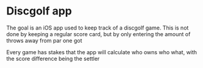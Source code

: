 # Discgolf app
The goal is an iOS app used to keep track of a discgolf game. This is not done by keeping a regular score card, but by only entering the amount of throws away from par one got

Every game has stakes that the app will calculate who owns who what, with the score difference being the settler
